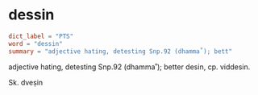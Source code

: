 # dessin

``` toml
dict_label = "PTS"
word = "dessin"
summary = "adjective hating, detesting Snp.92 (dhamma˚); bett"
```

adjective hating, detesting Snp.92 (dhamma˚); better desin, cp. viddesin.

Sk. dveṣin

